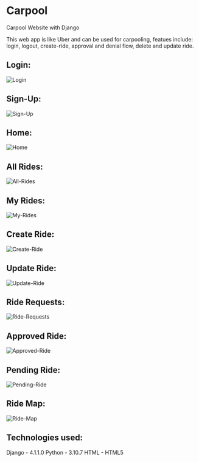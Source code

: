 # Carpool
Carpool Website with Django

This web app is like Uber and can be used for carpooling, featues include: login, logout, create-ride, approval and denial flow, delete and update ride.

## Login:
![Login](images/Login.PNG)

## Sign-Up:
![Sign-Up](images/Sign-Up.PNG)

## Home:
![Home](images/home.png)

## All Rides:
![All-Rides](images/All-Rides.PNG)

## My Rides:
![My-Rides](images/My-Rides.PNG)

## Create Ride:
![Create-Ride](images/Create-Ride.PNG)

## Update Ride:
![Update-Ride](images/Update-Ride.PNG)

## Ride Requests:
![Ride-Requests](images/Ride-Requests.PNG)

## Approved Ride:
![Approved-Ride](images/Approved-Rides.PNG)

## Pending Ride:
![Pending-Ride](images/Pending-Rides.PNG)

## Ride Map:
![Ride-Map](images/Ride-Map.PNG)

## Technologies used:
Django - 4.1.1.0
Python - 3.10.7
HTML - HTML5
